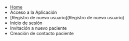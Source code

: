 * [Home](Home)
* Acceso a la Aplicación
 * [Registro de nuevo usuario](Registro de nuevo usuario)
 * Inicio de sesión
 * Invitación a nuevo paciente
 * Creación de contacto paciente
